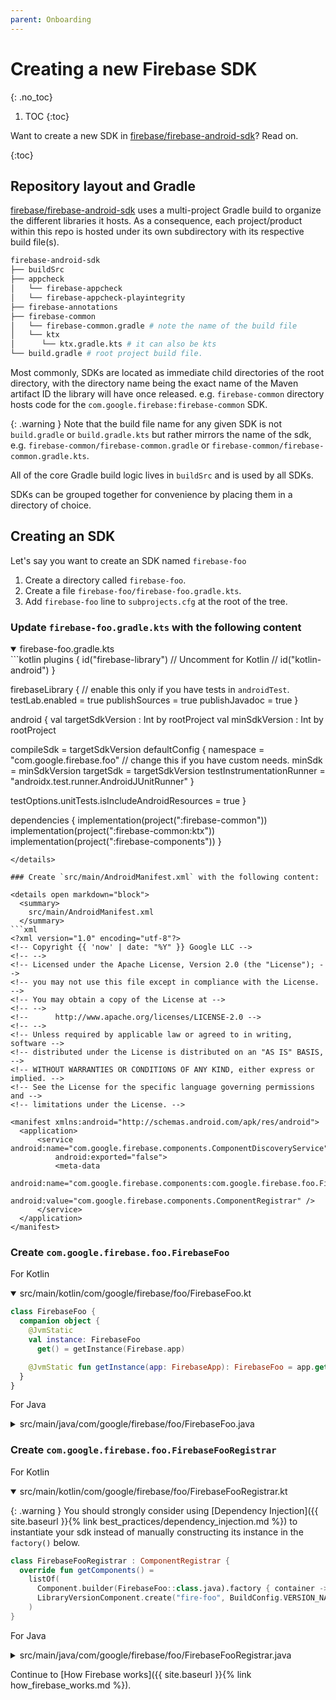 ```yaml
---
parent: Onboarding
---
```


# Creating a new Firebase SDK
{: .no_toc}

1. TOC
{:toc}

Want to create a new SDK in
[firebase/firebase-android-sdk](https://github.com/firebase/firebase-android-sdk)?
Read on.

{:toc}

## Repository layout and Gradle

[firebase/firebase-android-sdk](https://github.com/firebase/firebase-android-sdk)
uses a multi-project Gradle build to organize the different libraries it hosts.
As a consequence, each project/product within this repo is hosted under its own
subdirectory with its respective build file(s).

```bash
firebase-android-sdk
├── buildSrc
├── appcheck
│   └── firebase-appcheck
│   └── firebase-appcheck-playintegrity
├── firebase-annotations
├── firebase-common
│   └── firebase-common.gradle # note the name of the build file
│   └── ktx
│      └── ktx.gradle.kts # it can also be kts
└── build.gradle # root project build file.
```

Most commonly, SDKs are located as immediate child directories of the root
directory, with the directory name being the exact name of the Maven artifact ID
the library will have once released. e.g. `firebase-common` directory
hosts code for the `com.google.firebase:firebase-common` SDK.

{: .warning }
Note that the build file name for any given SDK is not `build.gradle` or `build.gradle.kts`
but rather mirrors the name of the sdk, e.g.
`firebase-common/firebase-common.gradle` or `firebase-common/firebase-common.gradle.kts`.

All of the core Gradle build logic lives in `buildSrc` and is used by all
SDKs.

SDKs can be grouped together for convenience by placing them in a directory of
choice.

## Creating an SDK

Let's say you want to create an SDK named `firebase-foo`

1. Create a directory called `firebase-foo`.
1. Create a file `firebase-foo/firebase-foo.gradle.kts`.
1. Add `firebase-foo` line to `subprojects.cfg` at the root of the tree.

### Update `firebase-foo.gradle.kts` with the following content

<details open markdown="block">
  <summary>
    firebase-foo.gradle.kts
  </summary>
```kotlin
plugins {
  id("firebase-library")
  // Uncomment for Kotlin
  // id("kotlin-android")
}

firebaseLibrary {
    // enable this only if you have tests in `androidTest`.
    testLab.enabled = true
    publishSources = true
    publishJavadoc = true
}

android {
  val targetSdkVersion : Int by rootProject
  val minSdkVersion : Int by rootProject

  compileSdk = targetSdkVersion
  defaultConfig {
    namespace = "com.google.firebase.foo"
    // change this if you have custom needs.
    minSdk = minSdkVersion
    targetSdk = targetSdkVersion
    testInstrumentationRunner = "androidx.test.runner.AndroidJUnitRunner"
  }

  testOptions.unitTests.isIncludeAndroidResources = true
}

dependencies {
  implementation(project(":firebase-common"))
    implementation(project(":firebase-common:ktx"))
  implementation(project(":firebase-components"))
}

```
</details>

### Create `src/main/AndroidManifest.xml` with the following content:

<details open markdown="block">
  <summary>
    src/main/AndroidManifest.xml
  </summary>
```xml
<?xml version="1.0" encoding="utf-8"?>
<!-- Copyright {{ 'now' | date: "%Y" }} Google LLC -->
<!-- -->
<!-- Licensed under the Apache License, Version 2.0 (the "License"); -->
<!-- you may not use this file except in compliance with the License. -->
<!-- You may obtain a copy of the License at -->
<!-- -->
<!--      http://www.apache.org/licenses/LICENSE-2.0 -->
<!-- -->
<!-- Unless required by applicable law or agreed to in writing, software -->
<!-- distributed under the License is distributed on an "AS IS" BASIS, -->
<!-- WITHOUT WARRANTIES OR CONDITIONS OF ANY KIND, either express or implied. -->
<!-- See the License for the specific language governing permissions and -->
<!-- limitations under the License. -->

<manifest xmlns:android="http://schemas.android.com/apk/res/android">
  <application>
      <service android:name="com.google.firebase.components.ComponentDiscoveryService"
          android:exported="false">
          <meta-data
              android:name="com.google.firebase.components:com.google.firebase.foo.FirebaseFooRegistrar"
              android:value="com.google.firebase.components.ComponentRegistrar" />
      </service>
  </application>
</manifest>
```

</details>

### Create `com.google.firebase.foo.FirebaseFoo`

For Kotlin
<details open markdown="block">
  <summary>
    src/main/kotlin/com/google/firebase/foo/FirebaseFoo.kt
  </summary>

```kotlin
class FirebaseFoo {
  companion object {
    @JvmStatic
    val instance: FirebaseFoo
      get() = getInstance(Firebase.app)

    @JvmStatic fun getInstance(app: FirebaseApp): FirebaseFoo = app.get(FirebaseFoo::class.java)
  }
}
```

</details>

For Java
<details markdown="block">
  <summary>
    src/main/java/com/google/firebase/foo/FirebaseFoo.java
  </summary>

```java
public class FirebaseFoo {
  public static FirebaseFoo getInstance() {
    return getInstance(FirebaseApp.getInstance());
  }
  public static FirebaseFoo getInstance(FirebaseApp app) {
    return app.get(FirebaseFoo.class);
  }
}
```

</details>

### Create `com.google.firebase.foo.FirebaseFooRegistrar`

For Kotlin
<details open markdown="block">
  <summary>
    src/main/kotlin/com/google/firebase/foo/FirebaseFooRegistrar.kt
  </summary>

{: .warning }
You should strongly consider using [Dependency Injection]({{ site.baseurl }}{% link best_practices/dependency_injection.md %})
to instantiate your sdk instead of manually constructing its instance in the `factory()` below.

```kotlin
class FirebaseFooRegistrar : ComponentRegistrar {
  override fun getComponents() =
    listOf(
      Component.builder(FirebaseFoo::class.java).factory { container -> FirebaseFoo() }.build(),
      LibraryVersionComponent.create("fire-foo", BuildConfig.VERSION_NAME)
    )
}
```

</details>

For Java
<details markdown="block">
  <summary>
    src/main/java/com/google/firebase/foo/FirebaseFooRegistrar.java
  </summary>

```java
public class FirebaseFooRegistrar implements ComponentRegistrar {
  @Override
  public List<Component<?>> getComponents() {
    return Arrays.asList(
        Component.builder(FirebaseFoo.class).factory(c -> new FirebaseFoo()).build(),
        LibraryVersionComponent.create("fire-foo", BuildConfig.VERSION_NAME));

  }
}
```

</details>

Continue to [How Firebase works]({{ site.baseurl }}{% link how_firebase_works.md %}).
